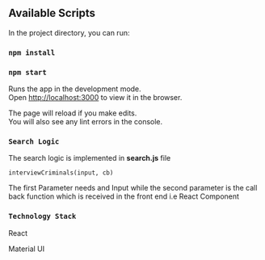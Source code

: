 
## Available Scripts

In the project directory, you can run:
### `npm install`
### `npm start`

Runs the app in the development mode.<br />
Open [http://localhost:3000](http://localhost:3000) to view it in the browser.

The page will reload if you make edits.<br />
You will also see any lint errors in the console.

### `Search Logic`

The search logic is implemented in **search.js** file

`interviewCriminals(input, cb)`

The first Parameter needs and Input while the second parameter is the call back function which is received in the front end i.e React Component

### `Technology Stack`

React


Material UI 
